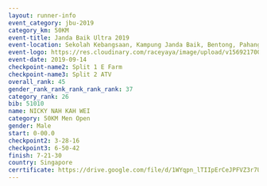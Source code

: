 ```yaml
---
layout: runner-info 
event_category: jbu-2019 
category_km: 50KM 
event-title: Janda Baik Ultra 2019 
event-location: Sekolah Kebangsaan, Kampung Janda Baik, Bentong, Pahang, Malaysia 
event-logo: https://res.cloudinary.com/raceyaya/image/upload/v1569217009/logo/janda-baik_vch1pc.jpg 
event-date: 2019-09-14 
checkpoint-name2: Split 1 E Farm 
checkpoint-name3: Split 2 ATV 
overall_rank: 45
gender_rank_rank_rank_rank_rank: 37
category_rank: 26
bib: 51010
name: NICKY NAH KAH WEI
category: 50KM Men Open
gender: Male
start: 0-00.0
checkpoint2: 3-28-16
checkpoint3: 6-50-42
finish: 7-21-30
country: Singapore
cerrtificate: https://drive.google.com/file/d/1WYqpn_lTIIpErCeJPFVZ3r7UIy5EfcT_/view?usp=sharing
---
```

